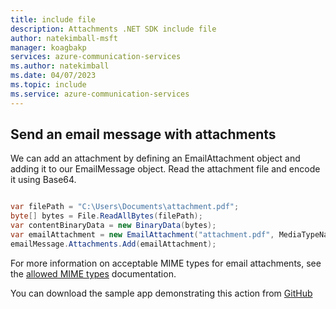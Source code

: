 ```yaml
---
title: include file
description: Attachments .NET SDK include file
author: natekimball-msft
manager: koagbakp
services: azure-communication-services
ms.author: natekimball
ms.date: 04/07/2023
ms.topic: include
ms.service: azure-communication-services
---
```


## Send an email message with attachments

We can add an attachment by defining an EmailAttachment object and adding it to our EmailMessage object. Read the attachment file and encode it using Base64.

```csharp

var filePath = "C:\Users\Documents\attachment.pdf";
byte[] bytes = File.ReadAllBytes(filePath);
var contentBinaryData = new BinaryData(bytes);
var emailAttachment = new EmailAttachment("attachment.pdf", MediaTypeNames.Application.Pdf, contentBinaryData);
emailMessage.Attachments.Add(emailAttachment);

```

For more information on acceptable MIME types for email attachments, see the [allowed MIME types](../../../concepts/email/email-attachment-allowed-mime-types.md) documentation.

You can download the sample app demonstrating this action from [GitHub](https://github.com/Azure-Samples/communication-services-dotnet-quickstarts/tree/main/SendEmailAdvanced/SendEmailWithAttachments)
